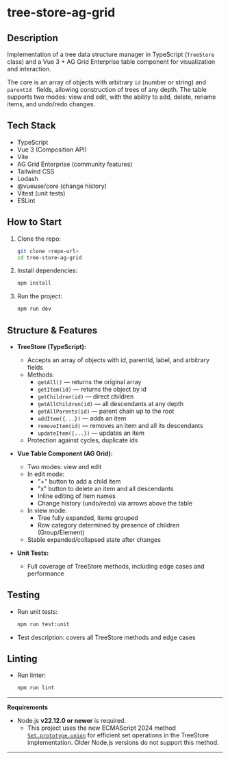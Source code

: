 # tree-store-ag-grid

## Description

Implementation of a tree data structure manager in TypeScript (`TreeStore` class) and a Vue 3 + AG Grid Enterprise table component for visualization and interaction.

The core is an array of objects with arbitrary `id` (number or string) and `parentId ` fields, allowing construction of trees of any depth. The table supports two modes: view and edit, with the ability to add, delete, rename items, and undo/redo changes.

## Tech Stack

- TypeScript
- Vue 3 (Composition API)
- Vite
- AG Grid Enterprise (community features)
- Tailwind CSS
- Lodash
- @vueuse/core (change history)
- Vitest (unit tests)
- ESLint

## How to Start

1. Clone the repo:
   ```sh
   git clone <repo-url>
   cd tree-store-ag-grid
   ```
2. Install dependencies:
   ```sh
   npm install
   ```
3. Run the project:
   ```sh
   npm run dev
   ```

## Structure & Features

- **TreeStore (TypeScript):**
  - Accepts an array of objects with id, parentId, label, and arbitrary fields
  - Methods:
    - `getAll()` — returns the original array
    - `getItem(id)` — returns the object by id
    - `getChildren(id)` — direct children
    - `getAllChildren(id)` — all descendants at any depth
    - `getAllParents(id)` — parent chain up to the root
    - `addItem({...})` — adds an item
    - `removeItem(id)` — removes an item and all its descendants
    - `updateItem({...})` — updates an item
  - Protection against cycles, duplicate ids

- **Vue Table Component (AG Grid):**
  - Two modes: view and edit
  - In edit mode:
    - "+" button to add a child item
    - "x" button to delete an item and all descendants
    - Inline editing of item names
    - Change history (undo/redo) via arrows above the table
  - In view mode:
    - Tree fully expanded, items grouped
    - Row category determined by presence of children (Group/Element)
  - Stable expanded/collapsed state after changes

- **Unit Tests:**
  - Full coverage of TreeStore methods, including edge cases and performance

## Testing

- Run unit tests:
  ```sh
  npm run test:unit
  ```
- Test description: covers all TreeStore methods and edge cases

## Linting

- Run linter:
  ```sh
  npm run lint
  ```

---

**Requirements**

- Node.js **v22.12.0 or newer** is required.
  - This project uses the new ECMAScript 2024 method [`Set.prototype.union`](https://developer.mozilla.org/en-US/docs/Web/JavaScript/Reference/Global_Objects/Set/union) for efficient set operations in the TreeStore implementation. Older Node.js versions do not support this method.

---
